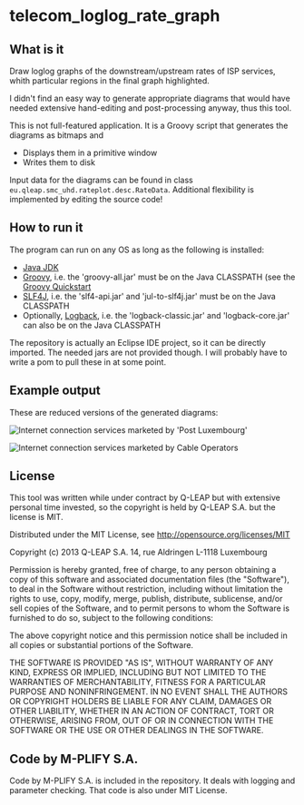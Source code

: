 telecom_loglog_rate_graph
=========================

What is it
----------

Draw loglog graphs of the downstream/upstream rates of ISP services, whith particular regions in the final graph
highlighted. 

I didn't find an easy way to generate appropriate diagrams that would have needed extensive hand-editing and
post-processing anyway, thus this tool.

This is not full-featured application. It is a Groovy script that generates the diagrams as bitmaps and

   * Displays them in a primitive window
   * Writes them to disk

Input data for the diagrams can be found in class `eu.qleap.smc_uhd.rateplot.desc.RateData`. Additional flexibility
is implemented by editing the source code! 

How to run it
-------------

The program can run on any OS as long as the following is installed:

   * [Java JDK](http://www.oracle.com/technetwork/java/javase/downloads/index.html)
   * [Groovy](http://groovy.codehaus.org/), i.e. the 'groovy-all.jar' must be on the Java CLASSPATH (see the [Groovy Quickstart](http://groovy.codehaus.org/Quick+Start)
   * [SLF4J](http://www.slf4j.org/), i.e. the 'slf4-api.jar' and 'jul-to-slf4j.jar' must be on the Java CLASSPATH
   * Optionally, [Logback](http://logback.qos.ch/), i.e. the 'logback-classic.jar' and 'logback-core.jar' can also be on the Java CLASSPATH

The repository is actually an Eclipse IDE project, so it can be directly imported. The needed jars are not provided though.
I will probably have to write a pom to pull these in at some point.

Example output
--------------

These are reduced versions of the generated diagrams:

![Internet connection services marketed by 'Post Luxembourg'](https://raw.github.com/dtonhofer/telecom_loglog_rate_graph/blob/master/imagesgraph.POST.small.png "Internet connection services marketed by 'Post Luxembourg'")

![Internet connection services marketed by Cable Operators](https://raw.github.com/dtonhofer/telecom_loglog_rate_graph/blob/master/imagesgraph.CABLEOPERATORS.small.png "Internet connection services marketed by Cable-Operators")


License
-------

This tool was written while under contract by Q-LEAP but with extensive personal time invested, so the copyright is held by Q-LEAP S.A. but the license is MIT.

Distributed under the MIT License, see http://opensource.org/licenses/MIT

Copyright (c) 2013
Q-LEAP S.A.
14, rue Aldringen
L-1118 Luxembourg

Permission is hereby granted, free of charge, to any person obtaining a copy of this software and associated documentation files (the "Software"), to deal in the Software without restriction, including without limitation the rights to use, copy, modify, merge, publish, distribute, sublicense, and/or sell copies of the Software, and to permit persons to whom the Software is furnished to do so, subject to the following conditions:

The above copyright notice and this permission notice shall be included in all copies or substantial portions of the Software.

THE SOFTWARE IS PROVIDED "AS IS", WITHOUT WARRANTY OF ANY KIND, EXPRESS OR IMPLIED, INCLUDING BUT NOT LIMITED TO THE WARRANTIES OF MERCHANTABILITY, FITNESS FOR A PARTICULAR PURPOSE AND NONINFRINGEMENT. IN NO EVENT SHALL THE AUTHORS OR COPYRIGHT HOLDERS BE LIABLE FOR ANY CLAIM, DAMAGES OR OTHER LIABILITY, WHETHER IN AN ACTION OF CONTRACT, TORT OR OTHERWISE, ARISING FROM, OUT OF OR IN CONNECTION WITH THE SOFTWARE OR THE USE OR OTHER DEALINGS IN THE SOFTWARE.


Code by M-PLIFY S.A.
--------------------

Code by M-PLIFY S.A. is included in the repository. It deals with
logging and parameter checking. That code is also under MIT License. 
